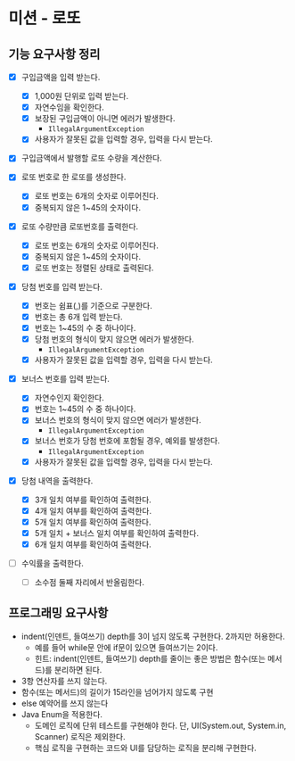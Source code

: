 # 미션 - 로또
## 기능 요구사항 정리
- [X] 구입금액을 입력 받는다.
  - [X] 1,000원 단위로 입력 받는다.
  - [X] 자연수임을 확인한다.
  - [X] 보장된 구입금액이 아니면 에러가 발생한다.
      - `IllegalArgumentException`
  - [X] 사용자가 잘못된 값을 입력할 경우, 입력을 다시 받는다.
- [X] 구입금액에서 발행할 로또 수량을 계산한다.

- [X] 로또 번호로 한 로또를 생성한다.
    - [X] 로또 번호는 6개의 숫자로 이루어진다.
    - [X] 중복되지 않은 1~45의 숫자이다.

- [X] 로또 수량만큼 로또번호를 출력한다.
  - [X] 로또 번호는 6개의 숫자로 이루어진다.
  - [X] 중복되지 않은 1~45의 숫자이다.
  - [X] 로또 번호는 정렬된 상태로 출력된다.

- [X] 당첨 번호를 입력 받는다.
  - [X] 번호는 쉼표(,)를 기준으로 구분한다.
  - [X] 번호는 총 6개 입력 받는다.
  - [X] 번호는 1~45의 수 중 하나이다.
  - [X] 당첨 번호의 형식이 맞지 않으면 에러가 발생한다.
    - `IllegalArgumentException`
  - [X] 사용자가 잘못된 값을 입력할 경우, 입력을 다시 받는다.
- [X] 보너스 번호를 입력 받는다.
  - [X] 자연수인지 확인한다.
  - [X] 번호는 1~45의 수 중 하나이다.
  - [X] 보너스 번호의 형식이 맞지 않으면 에러가 발생한다.
    - `IllegalArgumentException`
  - [X] 보너스 번호가 당첨 번호에 포함될 경우, 예외를 발생한다.
    - `IllegalArgumentException`
  - [X] 사용자가 잘못된 값을 입력할 경우, 입력을 다시 받는다.

- [X] 당첨 내역을 출력한다.
  - [X] 3개 일치 여부를 확인하여 출력한다.
  - [X] 4개 일치 여부를 확인하여 출력한다.
  - [X] 5개 일치 여부를 확인하여 출력한다.
  - [X] 5개 일치 + 보너스 일치 여부를 확인하여 출력한다.
  - [X] 6개 일치 여부를 확인하여 출력한다.
- [ ] 수익률을 출력한다.
  - [ ] 소수점 둘째 자리에서 반올림한다.


## 프로그래밍 요구사항
- indent(인덴트, 들여쓰기) depth를 3이 넘지 않도록 구현한다. 2까지만 허용한다.
  - 예를 들어 while문 안에 if문이 있으면 들여쓰기는 2이다.
  - 힌트: indent(인덴트, 들여쓰기) depth를 줄이는 좋은 방법은 함수(또는 메서드)를 분리하면 된다.
- 3항 연산자를 쓰지 않는다.
- 함수(또는 메서드)의 길이가 15라인을 넘어가지 않도록 구현
- else 예약어를 쓰지 않는다
- Java Enum을 적용한다.
  - 도메인 로직에 단위 테스트를 구현해야 한다. 단, UI(System.out, System.in, Scanner) 로직은 제외한다.
  - 핵심 로직을 구현하는 코드와 UI를 담당하는 로직을 분리해 구현한다.
